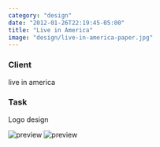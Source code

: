 ```yaml
---
category: "design"
date: "2012-01-26T22:19:45-05:00"
title: "Live in America"
image: "design/live-in-america-paper.jpg"
---
```


### Client

live in america

### Task

Logo design

![preview](design/live-in-america-paper.jpg)
![preview](design/live-in-america-blue.jpg)
